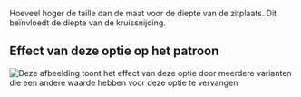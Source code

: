 Hoeveel hoger de taille dan de maat voor de diepte van de zitplaats. Dit beïnvloedt de diepte van de kruissnijding.

## Effect van deze optie op het patroon

![Deze afbeelding toont het effect van deze optie door meerdere varianten die een andere waarde hebben voor deze optie te vervangen](waralee_waistraise_sample.svg "Effect van deze optie op het patroon")
